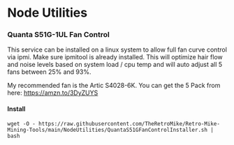 # Node Utilities
### Quanta S51G-1UL Fan Control
This service can be installed on a linux system to allow full fan curve control via ipmi. Make sure ipmitool is already installed. This will optimize hair flow and noise levels based on system load / cpu temp and will auto adjust all 5 fans between 25% and 93%. 

My recommended fan is the Artic S4028-6K. You can get the 5 Pack from here: https://amzn.to/3DyZUYS

#### Install
```
wget -O - https://raw.githubusercontent.com/TheRetroMike/Retro-Mike-Mining-Tools/main/NodeUtilities/QuantaS51GFanControlInstaller.sh | bash
```
